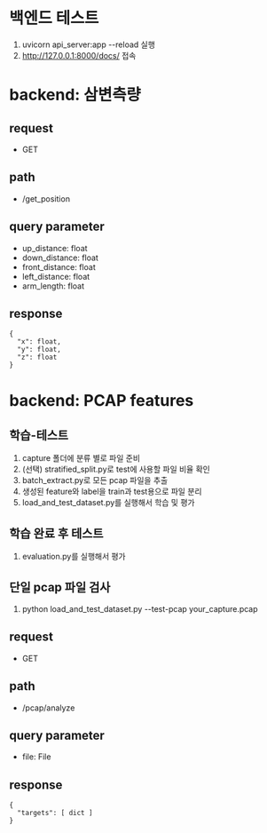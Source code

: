 # 백엔드 테스트
1. uvicorn api_server:app --reload 실행
2. http://127.0.0.1:8000/docs/ 접속

# backend: 삼변측량
## request
- GET

## path
- /get_position

## query parameter
- up_distance: float
- down_distance: float
- front_distance: float
- left_distance: float
- arm_length: float

## response
```
{
  "x": float,
  "y": float,
  "z": float
}
```

# backend: PCAP features
## 학습-테스트
1. capture 폴더에 분류 별로 파일 준비
2. (선택) stratified_split.py로 test에 사용할 파일 비율 확인
3. batch_extract.py로 모든 pcap 파일을 추출
4. 생성된 feature와 label을 train과 test용으로 파일 분리
5. load_and_test_dataset.py를 실행해서 학습 및 평가

## 학습 완료 후 테스트
1. evaluation.py를 실행해서 평가

## 단일 pcap 파일 검사
1. python load_and_test_dataset.py --test-pcap your_capture.pcap

## request
- GET

## path
- /pcap/analyze

## query parameter
- file: File

## response
```
{
  "targets": [ dict ]
}
```